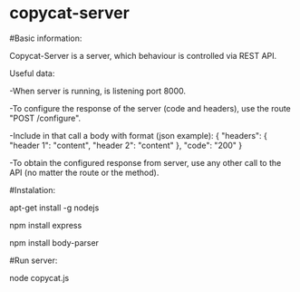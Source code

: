 # copycat-server

#Basic information:

Copycat-Server is a server, which behaviour is controlled via REST API.

Useful data:

-When server is running, is listening port 8000.

-To configure the response of the server (code and headers), use the route "POST /configure".

-Include in that call a body with format (json example):
    {
    "headers": {
    		"header 1": "content",
	    	"header 2": "content"
		   	 },
    "code": "200"
    }

-To obtain the configured response from server, use any other call to the API (no matter the route or the method).

#Instalation:

apt-get install -g nodejs

npm install express

npm install body-parser

#Run server:

node copycat.js